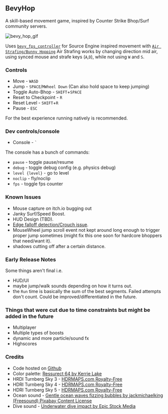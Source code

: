 
## BevyHop

A skill-based movement game, inspired by Counter Strike Bhop/Surf community servers.

![bevy_hop_gif](bevy_hop_gif.gif)

Uses [`bevy_fps_controller`][9] for Source Engine inspired movement with [`Air Strafing/Bunny Hopping`][8]
Air Strafing works by changing direction mid air, using synced mouse and strafe keys (`A`,`D`), while not using `W` and `S`.


### Controls

- Move - `WASD`
- Jump - `SPACE`/`MWheel Down` (Can also hold space to keep jumping)
- Toggle Auto-Bhop - `SHIFT`+`SPACE`
- Reset to Checkpoint - `R`
- Reset Level - `SHIFT`+`R`
- Pause - `ESC`

For the best experience running natively is recommended.

### Dev controls/console

- Console - ``` ` ```

The console has a bunch of commands:

- `pause` - toggle pause/resume
- `debug` - toggle debug config (e.g. physics debug)
- `level {level}` - go to level
- `noclip` - fly/noclip
- `fps` - toggle fps counter

### Known Issues

- Mouse capture on itch.io bugging out
- Janky Surf/Speed Boost.
- HUD Design (TBD).
- [Edge falloff detection/Crouch issue][7].
- MouseWheel jump scroll event not kept around long enough to trigger proper jump sometimes (might fix this one soon for hardcore bhoppers that need/want it).
- shadows cutting off after a certain distance.

### Early Release Notes

Some things aren't final i.e.
 - HUD/UI
 - maybe jump/walk sounds depending on how it turns out.
 - the `Run` time is basically the sum of the best segments. Failed attempts don't count. Could be improved/differentiated in the future.


### Things that were cut due to time constraints but might be added in the future

- Multiplayer
- Multiple types of boosts
- dynamic and more particle/sound fx
- Highscores


### Credits

- Code hosted on [Github][10]
- Color palette: [Ressurect 64 by Kerrie Lake][1]
- HRDI Turnberg Sky 3 - [HDRMAPS.com Royalty-Free][2]
- HDRI Turnberg Sky 4 - [HDRMAPS.com Royalty-Free][3]
- HDRI Turnberg Sky 5 - [HDRMAPS.com Royalty-Free][4]
- Ocean sound - [Gentle ocean waves fizzing bubbles by jackmichaelking (Freesound) Pixabay Content License][5]
- Dive sound - [Underwater dive impact by Epic Stock Media][6]


[1]: https://lospec.com/palette-list/resurrect-64
[2]:https://hdrmaps.com/turnberg-sky-3/
[3]:https://hdrmaps.com/turnberg-sky-4/
[4]:https://hdrmaps.com/turnberg-sky-5/
[5]:https://pixabay.com/sound-effects/gentle-ocean-waves-fizzing-bubbles-64980/
[6]:https://uppbeat.io/sfx/underwater-dive-impact/8179/24475
[7]:https://github.com/qhdwight/bevy_fps_controller/pull/46#issuecomment-2889270436
[8]:https://adrianb.io/2015/02/14/bunnyhop.html
[9]:https://github.com/qhdwight/bevy_fps_controller
[10]:https://github.com/NicoZweifel/BevyHop

